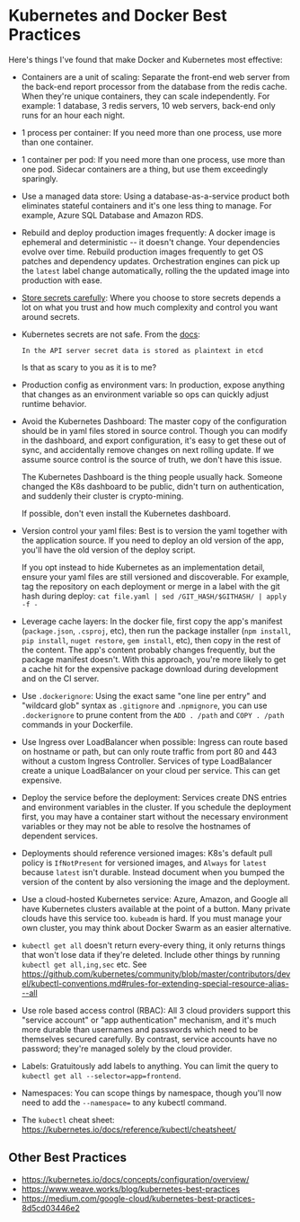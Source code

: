 Kubernetes and Docker Best Practices
====================================

Here's things I've found that make Docker and Kubernetes most effective:

- Containers are a unit of scaling:  Separate the front-end web server from the back-end report processor from the database from the redis cache. When they're unique containers, they can scale independently.  For example: 1 database, 3 redis servers, 10 web servers, back-end only runs for an hour each night.

- 1 process per container:  If you need more than one process, use more than one container.

- 1 container per pod:  If you need more than one process, use more than one pod.  Sidecar containers are a thing, but use them exceedingly sparingly.

- Use a managed data store:  Using a database-as-a-service product both eliminates stateful containers and it's one less thing to manage.  For example, Azure SQL Database and Amazon RDS.

- Rebuild and deploy production images frequently:  A docker image is ephemeral and deterministic -- it doesn't change.  Your dependencies evolve over time.  Rebuild production images frequently to get OS patches and dependency updates.  Orchestration engines can pick up the `latest` label change automatically, rolling the the updated image into production with ease.

- [Store secrets carefully](https://robrich.org/slides/docker-secrets/#/):  Where you choose to store secrets depends a lot on what you trust and how much complexity and control you want around secrets.

- Kubernetes secrets are not safe.  From the [docs](https://kubernetes.io/docs/concepts/configuration/secret/#risks):

   ```
   In the API server secret data is stored as plaintext in etcd
   ```

   Is that as scary to you as it is to me?

- Production config as environment vars:  In production, expose anything that changes as an environment variable so ops can quickly adjust runtime behavior.

- Avoid the Kubernetes Dashboard:  The master copy of the configuration should be in yaml files stored in source control.  Though you can modify in the dashboard, and export configuration, it's easy to get these out of sync, and accidentally remove changes on next rolling update.  If we assume source control is the source of truth, we don't have this issue.

  The Kubernetes Dashboard is the thing people usually hack.  Someone changed the K8s dashboard to be public, didn't turn on authentication, and suddenly their cluster is crypto-mining.

  If possible, don't even install the Kubernetes dashboard.

- Version control your yaml files:  Best is to version the yaml together with the application source.  If you need to deploy an old version of the app, you'll have the old version of the deploy script.

  If you opt instead to hide Kubernetes as an implementation detail, ensure your yaml files are still versioned and discoverable.  For example, tag the repository on each deployment or merge in a label with the git hash during deploy:  `cat file.yaml | sed /GIT_HASH/$GITHASH/ | apply -f -`

- Leverage cache layers:  In the docker file, first copy the app's manifest (`package.json`, `.csproj`, etc), then run the package installer (`npm install`, `pip install`, `nuget restore`, `gem install`, etc), then copy in the rest of the content.  The app's content probably changes frequently, but the package manifest doesn't.  With this approach, you're more likely to get a cache hit for the expensive package download during development and on the CI server.

- Use `.dockerignore`:  Using the exact same "one line per entry" and "wildcard glob" syntax as `.gitignore` and `.npmignore`, you can use `.dockerignore` to prune content from the `ADD . /path` and `COPY . /path` commands in your Dockerfile.

- Use Ingress over LoadBalancer when possible:  Ingress can route based on hostname or path, but can only route traffic from port 80 and 443 without a custom Ingress Controller.  Services of type LoadBalancer create a unique LoadBalancer on your cloud per service.  This can get expensive.

- Deploy the service before the deployment:  Services create DNS entries and environment variables in the cluster.  If you schedule the deployment first, you may have a container start without the necessary environment variables or they may not be able to resolve the hostnames of dependent services.

- Deployments should reference versioned images:  K8s's default pull policy is `IfNotPresent` for versioned images, and `Always` for `latest` because `latest` isn't durable.  Instead document when you bumped the version of the content by also versioning the image and the deployment.

- Use a cloud-hosted Kubernetes service:  Azure, Amazon, and Google all have Kubernetes clusters available at the point of a button.  Many private clouds have this service too.  `kubeadm` is hard.  If you must manage your own cluster, you may think about Docker Swarm as an easier alternative.

- `kubectl get all` doesn't return every-every thing, it only returns things that won't lose data if they're deleted.  Include other things by running `kubectl get all,ing,sec` etc.  See https://github.com/kubernetes/community/blob/master/contributors/devel/kubectl-conventions.md#rules-for-extending-special-resource-alias---all

- Use role based access control (RBAC):  All 3 cloud providers support this "service account" or "app authentication" mechanism, and it's much more durable than usernames and passwords which need to be themselves secured carefully.  By contrast, service accounts have no password; they're managed solely by the cloud provider.

- Labels:  Gratuitously add labels to anything.  You can limit the query to `kubectl get all --selector=app=frontend`.

- Namespaces:  You can scope things by namespace, though you'll now need to add the `--namespace=` to any kubectl command.

- The `kubectl` cheat sheet: https://kubernetes.io/docs/reference/kubectl/cheatsheet/


Other Best Practices
--------------------

- https://kubernetes.io/docs/concepts/configuration/overview/
- https://www.weave.works/blog/kubernetes-best-practices
- https://medium.com/google-cloud/kubernetes-best-practices-8d5cd03446e2
